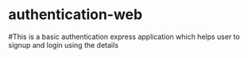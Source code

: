 # authentication-web


#This is a basic authentication express application which helps user to signup and login using the details 

